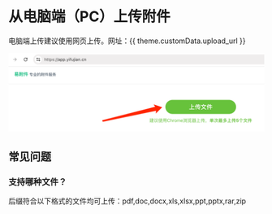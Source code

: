 # 从电脑端（PC）上传附件

电脑端上传建议使用网页上传。网址：<a :href="theme.customData.upload_url">{{ theme.customData.upload_url }}</a>

![image.png](./images/add-file-in-article-1.png)


## 常见问题

### 支持哪种文件？

后缀符合以下格式的文件均可上传：pdf,doc,docx,xls,xlsx,ppt,pptx,rar,zip 



<script setup>
import { useData } from 'vitepress'
const { theme } = useData()
</script>